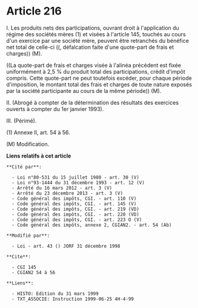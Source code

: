 # Article 216

I. Les produits nets des participations, ouvrant droit à l'application du régime des sociétés mères (1) et visées à l'article
145, touchés au cours d'un exercice par une société mère, peuvent être retranchés du bénéfice net total de celle-ci ((,
défalcation faite d'une quote-part de frais et charges)) (M).

((La quote-part de frais et charges visée à l'alinéa précédent est fixée uniformément à 2,5 % du produit total des
participations, crédit d'impôt compris. Cette quote-part ne peut toutefois excéder, pour chaque période d'imposition, le
montant total des frais et charges de toute nature exposés par la société participante au cours de la même période)) (M).

II. (Abrogé à compter de la détermination des résultats des exercices ouverts à compter du 1er janvier 1993).

III. (Périmé).

(1) Annexe II, art. 54 à 56.

(M) Modification.

**Liens relatifs à cet article**

	**Cité par**:

	  - Loi n°80-531 du 15 juillet 1980 - art. 30 (V)
	  - Loi n°93-1444 du 31 décembre 1993 - art. 12 (V)
	  - Arrêté du 16 mars 2012 - art. 3 (V)
	  - Arrêté du 23 décembre 2013 - art. 3 (V)
	  - Code général des impôts, CGI. - art. 110 (V)
	  - Code général des impôts, CGI. - art. 145 (V)
	  - Code général des impôts, CGI. - art. 219 (VD)
	  - Code général des impôts, CGI. - art. 220 (VD)
	  - Code général des impôts, CGI. - art. 223 O (V)
	  - Code général des impôts, annexe 2, CGIAN2. - art. 54 (Ab)

	**Modifié par**:

	  - Loi - art. 43 () JORF 31 décembre 1998

	**Cite**:

	  - CGI 145
	  - CGIAN2 54 à 56

	**Liens**:

	  - HISTO: Edition du 31 mars 1999
	  - TXT_ASSOCIE: Instruction 1999-06-25 4H-4-99
